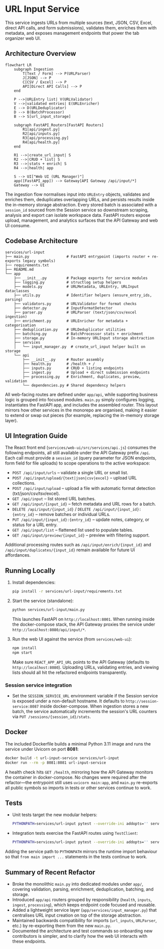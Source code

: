# URL Input Service

This service ingests URLs from multiple sources (text, JSON, CSV, Excel, direct API
calls, and form submissions), validates them, enriches them with metadata, and
exposes management endpoints that power the tab organizer web UI.

## Architecture Overview

```mermaid
flowchart LR
    subgraph Ingestion
        T[Text / Form] --> P(URLParser)
        J[JSON] --> P
        C[CSV / Excel] --> P
        API[Direct API Calls] --> P
    end

    P -->|URLEntry list| V(URLValidator)
    V -->|validated entries| E(URLEnricher)
    E --> D(URLDeduplicator)
    D --> B(BatchProcessor)
    B --> S[url_input_storage]

    subgraph FastAPI_Routers[FastAPI Routers]
        R1[api/ingest.py]
        R2[api/inputs.py]
        R3[api/processing.py]
        R4[api/health.py]
    end

    R1 -->|create_url_input| S
    R2 -->|CRUD + list| S
    R3 -->|stats + enrich| S
    R4 -->|health| app

    S --> UI["Web UI (URL Manager)"]
    app([FastAPI_app]) --> Gateway[API Gateway /api/input/*]
    Gateway --> UI
```

The ingestion flow normalises input into `URLEntry` objects, validates and
enriches them, deduplicates overlapping URLs, and persists results inside the
in-memory storage abstraction. Every stored batch is associated with a
`session_id` sourced from the Session service so downstream scraping, analysis
and export can isolate workspace data. FastAPI routers expose upload,
management, and analytics surfaces that the API Gateway and web UI consume.

## Codebase Architecture

```
services/url-input
├── main.py                 # FastAPI entrypoint (imports router + re-exports legacy symbols)
├── requirements.txt
├── README.md
└── app
    ├── __init__.py         # Package exports for service modules
    ├── logging.py          # structlog setup helpers
    ├── models.py           # URLMetadata, URLEntry, URLInput dataclasses
    ├── utils.py            # Identifier helpers (ensure_entry_ids, parsing)
    ├── validators.py       # URLValidator for format checks
    ├── detector.py         # InputFormatDetector
    ├── parser.py           # URLParser (text/json/csv/excel ingestion)
    ├── enrichment.py       # URLEnricher for metadata + categorisation
    ├── deduplication.py    # URLDeduplicator utilities
    ├── batching.py         # BatchProcessor stats + enrichment
    ├── storage.py          # In-memory URLInput storage abstraction
    ├── services
    │   └── input_manager.py  # create_url_input helper built on storage
    └── api
        ├── __init__.py     # Router assembly
        ├── health.py       # /health + /
        ├── inputs.py       # CRUD + listing endpoints
        ├── ingest.py       # Upload + direct submission endpoints
        ├── processing.py   # Enrichment, duplicates, preview, validation
        └── dependencies.py # Shared dependency helpers
```

All web-facing routes are defined under `app/api`, while supporting business
logic is grouped into focused modules. `main.py` simply configures logging,
instantiates the FastAPI app, and includes the assembled router. This layout
mirrors how other services in the monorepo are organised, making it easier to
extend or swap out pieces (for example, replacing the in-memory storage layer).

## UI Integration Guide

The React front end (`services/web-ui/src/services/api.js`) consumes the
following endpoints, all still available under the API Gateway prefix `/api`.
Each call must provide a `session_id` (query parameter for JSON endpoints,
form field for file uploads) to scope operations to the active workspace:

- `POST /api/input/urls` – validate a single URL or small list.
- `POST /api/input/upload/{text|json|csv|excel}` – upload URL collections.
- `POST /api/input/upload` – upload a file with automatic format detection (txt/json/csv/tsv/excel).
- `GET /api/input` – list stored URL batches.
- `GET /api/input/{input_id}` – fetch metadata and URL rows for a batch.
- `DELETE /api/input/{input_id}` / `DELETE /api/input/{input_id}:{entry_id}` –
  remove batches or individual URLs.
- `PUT /api/input/{input_id}:{entry_id}` – update notes, category, or status for
  a URL entry.
- `GET /api/input/list` – flattened list used to populate tables.
- `GET /api/input/preview/{input_id}` – preview with filtering support.

Additional processing routes such as `/api/input/enrich/{input_id}` and
`/api/input/duplicates/{input_id}` remain available for future UI affordances.

## Running Locally

1. Install dependencies:

   ```bash
   pip install -r services/url-input/requirements.txt
   ```

2. Start the service (standalone):

   ```bash
   python services/url-input/main.py
   ```

   This launches FastAPI on `http://localhost:8001`. When running inside the
   docker-compose stack, the API Gateway proxies the service under
   `http://localhost:8080/api/input/*`.

3. Run the web UI against the service (from `services/web-ui`):

   ```bash
   npm install
   npm start
   ```

   Make sure `REACT_APP_API_URL` points to the API Gateway (defaults to
   `http://localhost:8080`). Uploading URLs, validating entries, and viewing
   lists should all hit the refactored endpoints transparently.

### Session service integration

- Set the `SESSION_SERVICE_URL` environment variable if the Session service is
  exposed under a non-default hostname. It defaults to
  `http://session-service:8087` inside docker-compose. When ingestion stores a
  new batch, the service automatically increments the session's URL counters via
  `PUT /sessions/{session_id}/stats`.

## Docker

The included Dockerfile builds a minimal Python 3.11 image and runs the service
under Uvicorn on port **8081**:

```bash
docker build -t url-input-service services/url-input
docker run --rm -p 8081:8081 url-input-service
```

A health check hits `GET /health`, mirroring how the API Gateway monitors the
container in docker-compose. No changes were required after the refactor—the
entrypoint still uses `uvicorn main:app`, and `main.py` re-exports all public
symbols so imports in tests or other services continue to work.

## Tests

- Unit tests target the new modular helpers:

  ```bash
  PYTHONPATH=services/url-input pytest --override-ini addopts='' services/url-input/tests/unit
  ```

- Integration tests exercise the FastAPI routes using `TestClient`:

  ```bash
  PYTHONPATH=services/url-input pytest --override-ini addopts='' services/url-input/tests/integration
  ```

Adding the service path to `PYTHONPATH` mirrors the runtime import behaviour so
that `from main import ...` statements in the tests continue to work.

## Summary of Recent Refactor

- Broke the monolithic `main.py` into dedicated modules under `app/`, covering
  validation, parsing, enrichment, deduplication, batching, and storage.
- Introduced `app/api` routers grouped by responsibility (`health`, `inputs`,
  `ingest`, `processing`), which keeps endpoint code focused and reusable.
- Added a lightweight service layer (`app/services/input_manager.py`) that
  centralises URL input creation on top of the storage abstraction.
- Maintained backwards compatibility for imports (`url_inputs`, `URLParser`,
  etc.) by re-exporting them from the new `main.py`.
- Documented the architecture and test commands so onboarding new contributors
  is simpler, and to clarify how the web UI interacts with these endpoints.
